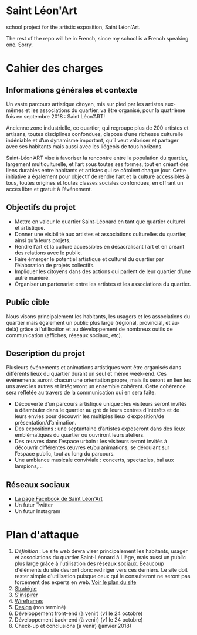 # Saint Léon'Art
school project for the artistic exposition, Saint Léon'Art.

The rest of the repo will be in French, since my school is a French speaking one. Sorry.


# Cahier des charges

## Informations générales et contexte

Un vaste parcours artistique citoyen, mis sur pied par les artistes eux-mêmes et les associations du quartier, va être organisé, pour la quatrième fois en septembre 2018 : Saint Léon’ART!

Ancienne zone industrielle, ce quartier, qui regroupe plus de 200 artistes et artisans, toutes disciplines confondues, dispose d’une richesse culturelle indéniable et d’un dynamisme important, qu’il veut valoriser et partager avec ses habitants mais aussi avec les liégeois de tous horizons.

Saint-Léon’ART vise à favoriser la rencontre entre la population du quartier, largement multiculturelle, et l’art sous toutes ses formes, tout en créant des liens durables entre habitants et artistes qui se côtoient chaque jour. Cette initiative a également pour objectif de rendre l’art et la culture accessibles à tous, toutes origines et toutes classes sociales confondues, en offrant un accès libre et gratuit à l’événement.

## Objectifs du projet

- Mettre en valeur le quartier Saint-Léonard en tant que quartier culturel et artistique.
- Donner une visibilité aux artistes et associations culturelles du quartier, ainsi qu’à leurs projets.
- Rendre l’art et la culture accessibles en désacralisant l’art et en créant des relations avec le public.
- Faire émerger le potentiel artistique et culturel du quartier par l’élaboration de projets collectifs.
- Impliquer les citoyens dans des actions qui parlent de leur quartier d’une autre manière.
- Organiser un partenariat entre les artistes et les associations du quartier.

## Public cible

Nous visons principalement les habitants, les usagers et les associations du quartier mais également un public plus large (régional, provincial, et au-delà) grâce à l’utilisation et au développement de nombreux outils de communication (affiches, réseaux sociaux, etc).

## Description du projet

Plusieurs événements et animations artistiques vont être organisés dans différents lieux du quartier durant un seul et même week-end. Ces événements auront chacun une orientation propre, mais ils seront en lien les uns avec les autres et intégreront un ensemble cohérent. Cette cohérence sera reflétée au travers de la communication qui en sera faite.

- Découverte d’un parcours artistique unique : les visiteurs seront invités à déambuler dans le quartier au gré de leurs centres d’intérêts et de leurs envies pour découvrir les multiples lieux d’exposition/de présentation/d’animation.
- Des expositions : une septantaine d’artistes exposeront dans des lieux emblématiques du quartier ou ouvriront leurs ateliers.
- Des œuvres dans l’espace urbain : les visiteurs seront invités à découvrir différentes œuvres et/ou animations, se déroulant sur l’espace public, tout au long du parcours.
- Une ambiance musicale conviviale : concerts, spectacles, bal aux lampions,...

## Réseaux sociaux

- [La page Facebook de Saint Léon'Art](https://www.facebook.com/Saint.Leon.Art/)
- Un futur Twitter
- Un futur Instagram



# Plan d'attaque

1. *Définition* : Le site web devra viser principalement les habitants, usager et associations du quartier Saint-Léonard à Liège, mais aussi un public plus large grâce à l'utilisation des réseaux sociaux. Beaucoup d'éléments du site devront donc rediriger vers ces derniers. Le site doit rester simple d'utilisation puisque ceux qui le consulteront ne seront pas forcément des experts en web. [Voir le plan du site](https://github.com/stephecloutier/leonart/blob/master/plan.md)
2. [Stratégie](https://github.com/stephecloutier/leonart/blob/master/strategie.jpg)
3. [S'inspirer](https://github.com/stephecloutier/leonart/blob/master/moodboard.pdf)
4. [Wireframes](https://github.com/stephecloutier/leonart/tree/master/wireframes)
5. [Design](https://invis.io/RADRSNW8X) (non terminé)
6. Développement front-end (à venir) (v1 le 24 octobre)
7. Développement back-end (à venir) (v1 le 24 octobre)
8. Check-up et conclusions (à venir) (janvier 2018)
